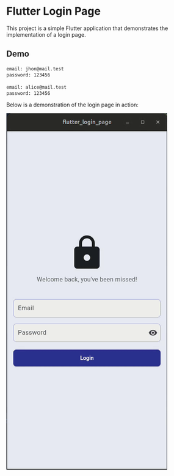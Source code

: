 # Flutter Login Page

This project is a simple Flutter application that demonstrates the implementation of a login page.

## Demo

```
email: jhon@mail.test
password: 123456

email: alice@mail.test
password: 123456
```

Below is a demonstration of the login page in action:

![Login Page Demo](output.gif)
